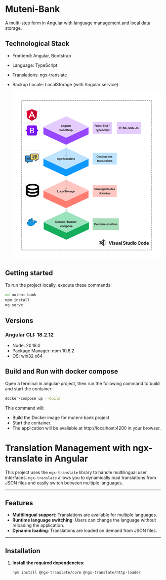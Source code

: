 # Muteni-Bank

A multi-step form in Angular with language management and local data storage.

## Technological Stack

- Frontend: Angular, Bootstrap
- Language: TypeScript
- Translations: ngx-translate
- Backup Locale: LocalStorage (with Angular service)

  <img width="1000" alt="stack technologique" src="https://github.com/khouloud96/angular-project/blob/master/muteni-bank/src/assets/images/stack%20technologique.png">

## Getting started

To run the project locally, execute these commands:

```bash
cd muteni-bank
npm install
ng serve
```

## Versions

### Angular CLI: 18.2.12

- Node: 20.18.0
- Package Manager: npm 10.8.2
- OS: win32 x64

## Build and Run with docker compose

Open a terminal in angular-project, then run the following command to build and start the container:

```bash
docker-compose up --build
```

This command will:

- Build the Docker image for muteni-bank project.
- Start the container.
- The application will be available at http://localhost:4200 in your browser.

# Translation Management with ngx-translate in Angular

This project uses the `ngx-translate` library to handle multilingual user interfaces. `ngx-translate` allows you to dynamically load translations from JSON files and easily switch between multiple languages.

---

## Features

- **Multilingual support**: Translations are available for multiple languages.
- **Runtime language switching**: Users can change the language without reloading the application.
- **Dynamic loading**: Translations are loaded on demand from JSON files.

---

## Installation

1. **Install the required dependencies**:

   ```bash
   npm install @ngx-translate/core @ngx-translate/http-loader
   ```
